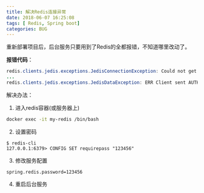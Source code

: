 ```yaml
---
title: 解决Redis连接异常
date: 2018-06-07 16:25:08
tags: [ Redis, Spring boot]
categories: BUG
---
```


重新部署项目后，后台服务只要用到了Redis的全都报错，不知道哪里改动了。

**报错代码**：

```java
redis.clients.jedis.exceptions.JedisConnectionException: Could not get a resource from the pool
...
redis.clients.jedis.exceptions.JedisDataException: ERR Client sent AUTH, but no password is set
```



解决办法：

1. 进入redis容器(或服务器上)

```bash
docker exec -it my-redis /bin/bash
```

2. 设置密码

```
$ redis-cli
127.0.0.1:6379> CONFIG SET requirepass "123456"
```

3. 修改服务配置

```
spring.redis.password=123456
```

4. 重启后台服务

